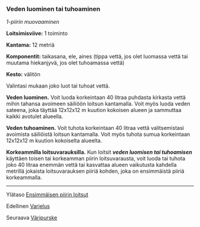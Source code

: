 ### Veden luominen tai tuhoaminen

*1-piirin muovaaminen*

**Loitsimisviive:** 1 toiminto

**Kantama:** 12 metriä

**Komponentit:** taikasana, ele, aines (tippa vettä, jos olet
luomassa vettä tai muutama hiekanjyvä, jos olet tuhoamassa
vettä)

**Kesto:** välitön

Valintasi mukaan joko luot tai tuhoat vettä.

**Veden luominen.** Voit luoda korkeintaan 40 litraa puhdasta
kirkasta vettä mihin tahansa avoimeen säiliöön loitsun kantamalla.
Voit myös luoda veden sateena, joka täyttää 12x12x12 m
kuution kokoisen alueen ja sammuttaa kaikki avotulet alueella.

**Veden tuhoaminen.** Voit tuhota korkeintaan 40 litraa vettä
valitsemistasi avoimista säiliöistä loitsun kantamalla. Voit
myös tuhota sumua korkeintaan 12x12x12 m kuution kokoiselta
alueelta.

**Korkeammilla loitsuvarauksilla.** Kun loitsit ***veden luomisen
tai tuhoamisen*** käyttäen toisen tai korkeamman piirin
loitsuvarausta, voit luoda tai tuhota joko 40 litraa enemmän
vettä tai kasvattaa alueen vaikutusta kahdella metrillä jokaista
loitsuvarauksen piiriä kohden, joka on ensimmäistä piiriä
korkeammalla.

----

Ylätaso [Ensimmäisen piirin loitsut](1.piirin_loitsut.md)

Edellinen [Varjelus](Varjelus.md)

Seuraava [Väripurske](Väripurske.md)